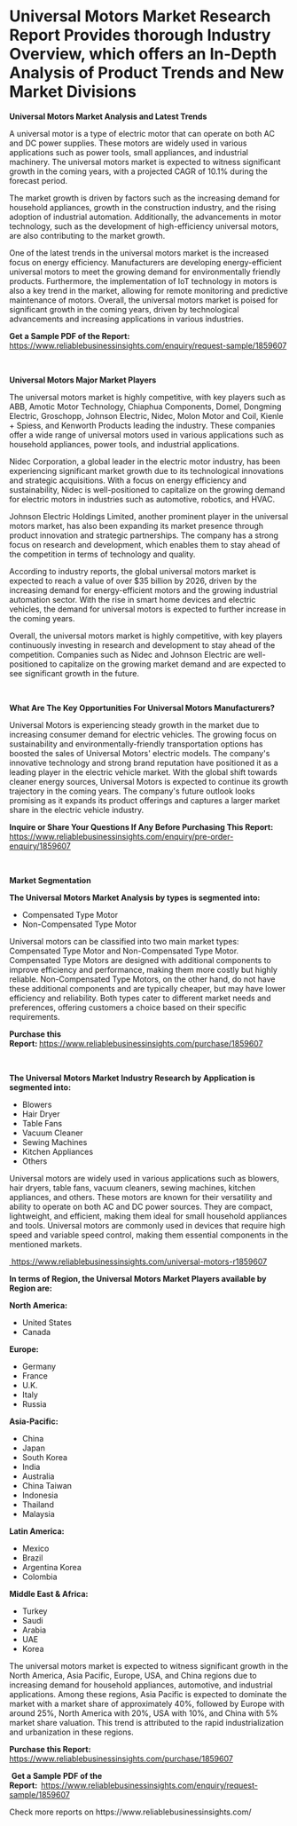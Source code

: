 <p><h1>Universal Motors Market Research Report Provides thorough Industry Overview, which offers an In-Depth Analysis of Product Trends and New Market Divisions</h1></p><p><strong>Universal Motors Market Analysis and Latest Trends</strong></p>
<p><p>A universal motor is a type of electric motor that can operate on both AC and DC power supplies. These motors are widely used in various applications such as power tools, small appliances, and industrial machinery. The universal motors market is expected to witness significant growth in the coming years, with a projected CAGR of 10.1% during the forecast period.</p><p>The market growth is driven by factors such as the increasing demand for household appliances, growth in the construction industry, and the rising adoption of industrial automation. Additionally, the advancements in motor technology, such as the development of high-efficiency universal motors, are also contributing to the market growth.</p><p>One of the latest trends in the universal motors market is the increased focus on energy efficiency. Manufacturers are developing energy-efficient universal motors to meet the growing demand for environmentally friendly products. Furthermore, the implementation of IoT technology in motors is also a key trend in the market, allowing for remote monitoring and predictive maintenance of motors. Overall, the universal motors market is poised for significant growth in the coming years, driven by technological advancements and increasing applications in various industries.</p></p>
<p><strong>Get a Sample PDF of the Report:&nbsp;</strong> <a href="https://www.reliablebusinessinsights.com/enquiry/request-sample/1859607">https://www.reliablebusinessinsights.com/enquiry/request-sample/1859607</a></p>
<p>&nbsp;</p>
<p><strong>Universal Motors Major Market Players</strong></p>
<p><p>The universal motors market is highly competitive, with key players such as ABB, Amotic Motor Technology, Chiaphua Components, Domel, Dongming Electric, Groschopp, Johnson Electric, Nidec, Molon Motor and Coil, Kienle + Spiess, and Kenworth Products leading the industry. These companies offer a wide range of universal motors used in various applications such as household appliances, power tools, and industrial applications.</p><p>Nidec Corporation, a global leader in the electric motor industry, has been experiencing significant market growth due to its technological innovations and strategic acquisitions. With a focus on energy efficiency and sustainability, Nidec is well-positioned to capitalize on the growing demand for electric motors in industries such as automotive, robotics, and HVAC.</p><p>Johnson Electric Holdings Limited, another prominent player in the universal motors market, has also been expanding its market presence through product innovation and strategic partnerships. The company has a strong focus on research and development, which enables them to stay ahead of the competition in terms of technology and quality.</p><p>According to industry reports, the global universal motors market is expected to reach a value of over $35 billion by 2026, driven by the increasing demand for energy-efficient motors and the growing industrial automation sector. With the rise in smart home devices and electric vehicles, the demand for universal motors is expected to further increase in the coming years.</p><p>Overall, the universal motors market is highly competitive, with key players continuously investing in research and development to stay ahead of the competition. Companies such as Nidec and Johnson Electric are well-positioned to capitalize on the growing market demand and are expected to see significant growth in the future.</p></p>
<p>&nbsp;</p>
<p><strong>What Are The Key Opportunities For Universal Motors Manufacturers?</strong></p>
<p><p>Universal Motors is experiencing steady growth in the market due to increasing consumer demand for electric vehicles. The growing focus on sustainability and environmentally-friendly transportation options has boosted the sales of Universal Motors' electric models. The company's innovative technology and strong brand reputation have positioned it as a leading player in the electric vehicle market. With the global shift towards cleaner energy sources, Universal Motors is expected to continue its growth trajectory in the coming years. The company's future outlook looks promising as it expands its product offerings and captures a larger market share in the electric vehicle industry.</p></p>
<p><strong>Inquire or Share Your Questions If Any Before Purchasing This Report:</strong> <a href="https://www.reliablebusinessinsights.com/enquiry/pre-order-enquiry/1859607">https://www.reliablebusinessinsights.com/enquiry/pre-order-enquiry/1859607</a></p>
<p>&nbsp;</p>
<p><strong>Market Segmentation</strong></p>
<p><strong>The Universal Motors Market Analysis by types is segmented into:</strong></p>
<p><ul><li>Compensated Type Motor</li><li>Non-Compensated Type Motor</li></ul></p>
<p><p>Universal motors can be classified into two main market types: Compensated Type Motor and Non-Compensated Type Motor. Compensated Type Motors are designed with additional components to improve efficiency and performance, making them more costly but highly reliable. Non-Compensated Type Motors, on the other hand, do not have these additional components and are typically cheaper, but may have lower efficiency and reliability. Both types cater to different market needs and preferences, offering customers a choice based on their specific requirements.</p></p>
<p><strong>Purchase this Report:&nbsp;</strong><a href="https://www.reliablebusinessinsights.com/purchase/1859607">https://www.reliablebusinessinsights.com/purchase/1859607</a></p>
<p>&nbsp;</p>
<p><strong>The Universal Motors Market Industry Research by Application is segmented into:</strong></p>
<p><ul><li>Blowers</li><li>Hair Dryer</li><li>Table Fans</li><li>Vacuum Cleaner</li><li>Sewing Machines</li><li>Kitchen Appliances</li><li>Others</li></ul></p>
<p><p>Universal motors are widely used in various applications such as blowers, hair dryers, table fans, vacuum cleaners, sewing machines, kitchen appliances, and others. These motors are known for their versatility and ability to operate on both AC and DC power sources. They are compact, lightweight, and efficient, making them ideal for small household appliances and tools. Universal motors are commonly used in devices that require high speed and variable speed control, making them essential components in the mentioned markets.</p></p>
<p><a href="https://www.reliablebusinessinsights.com/universal-motors-r1859607">&nbsp;https://www.reliablebusinessinsights.com/universal-motors-r1859607</a></p>
<p><strong>In terms of Region, the Universal Motors Market Players available by Region are:</strong></p>
<p>
    <p> <strong> North America: </strong>
        <ul>
            <li>United States</li>
            <li>Canada</li>
        </ul>
        </p> 
    <p> <strong> Europe: </strong>
        <ul>
            <li>Germany</li>
            <li>France</li>
            <li>U.K.</li>
            <li>Italy</li>
            <li>Russia</li>
        </ul>
        </p> 
    <p> <strong> Asia-Pacific: </strong>
        <ul>
            <li>China</li>
            <li>Japan</li>
            <li>South Korea</li>
            <li>India</li>
            <li>Australia</li>
            <li>China Taiwan</li>
            <li>Indonesia</li>
            <li>Thailand</li>
            <li>Malaysia</li>
        </ul>
        </p> 
    <p> <strong> Latin America: </strong>
        <ul>
            <li>Mexico</li>
            <li>Brazil</li>
            <li>Argentina Korea</li>
            <li>Colombia</li>
        </ul>
        </p> 
    <p> <strong> Middle East & Africa: </strong>
        <ul>
            <li>Turkey</li>
            <li>Saudi</li>
            <li>Arabia</li>
            <li>UAE</li>
            <li>Korea</li>
        </ul>
    </p>
    </p>
<p><p>The universal motors market is expected to witness significant growth in the North America, Asia Pacific, Europe, USA, and China regions due to increasing demand for household appliances, automotive, and industrial applications. Among these regions, Asia Pacific is expected to dominate the market with a market share of approximately 40%, followed by Europe with around 25%, North America with 20%, USA with 10%, and China with 5% market share valuation. This trend is attributed to the rapid industrialization and urbanization in these regions.</p></p>
<p><strong>Purchase this Report: </strong><a href="https://www.reliablebusinessinsights.com/purchase/1859607">https://www.reliablebusinessinsights.com/purchase/1859607</a></p>
<p>&nbsp;<strong>Get a Sample PDF of the Report:&nbsp;&nbsp;</strong><a href="https://www.reliablebusinessinsights.com/enquiry/request-sample/1859607">https://www.reliablebusinessinsights.com/enquiry/request-sample/1859607</a></p>
<p><strong></strong></p>
<p>Check more reports on https://www.reliablebusinessinsights.com/</p>